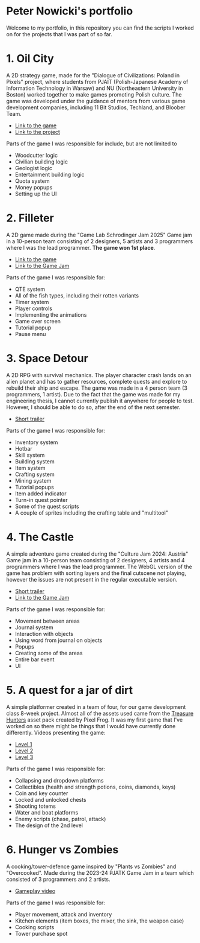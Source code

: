 # Peter Nowicki's portfolio
Welcome to my portfolio, in this repository you can find the scripts I worked on for the projects that I was part of so far.
# 1. Oil City
A 2D strategy game, made for the "Dialogue of Civilizations: Poland in Pixels" project, where students from PJAIT (Polish-Japanese Academy of Information Technology in Warsaw) and NU (Northeastern University in Boston) worked together to make games promoting Polish culture. The game was developed under the guidance of mentors from various game development companies, including 11 Bit Studios, Techland, and Bloober Team.
* [Link to the game](https://romulus162.itch.io/oil-city)
* [Link to the project](https://pja.edu.pl/en/poland-in-pixels/)

Parts of the game I was responsible for include, but are not limited to
* Woodcutter logic
* Civilian building logic
* Geologist logic
* Entertainment building logic
* Quota system
* Money popups
* Setting up the UI
# 2. Filleter
A 2D game made during the "Game Lab Schrodinger Jam 2025" Game jam in a 10-person team consisting of 2 designers, 5 artists and 3 programmers where I was the lead programmer. **The game won 1st place**.
* [Link to the game](https://romulus162.itch.io/schrodingers-fish)
* [Link to the Game Jam](https://itch.io/jam/gamelab-shrodinger-2025)

Parts of the game I was responsible for:
* QTE system
* All of the fish types, including their rotten variants
* Timer system
* Player controls
* Implementing the animations
* Game over screen
* Tutorial popup
* Pause menu
# 3. Space Detour
A 2D RPG with survival mechanics. The player character crash lands on an alien planet and has to gather resources, complete quests and explore to rebuild their ship and escape. The game was made in a 4 person team (3 programmers, 1 artist). Due to the fact that the game was made for my engineering thesis, I cannot currently publish it anywhere for people to test. However, I should be able to do so, after the end of the next semester.
* [Short trailer](https://www.youtube.com/watch?v=idnaFfqavFo)

Parts of the game I was responsible for:
* Inventory system
* Hotbar
* Skill system
* Building system
* Item system
* Crafting system
* Mining system
* Tutorial popups
* Item added indicator
* Turn-in quest pointer
* Some of the quest scripts
* A couple of sprites including the crafting table and "multitool"
# 4. The Castle
A simple adventure game created during the "Culture Jam 2024: Austria" Game jam in a 10-person team consisting of 2 designers, 4 artists and 4 programmers where I was the lead programmer. The WebGL version of the game has problem with sorting layers and the final cutscene not playing, however the issues are not present in the regular executable version.
* [Short trailer](https://www.youtube.com/watch?v=PQRThWgd27o)
* [Link to the Game Jam](https://itch.io/jam/culture-jam-austria)

Parts of the game I was responsible for:
* Movement between areas
* Journal system
* Interaction with objects
* Using word from journal on objects
* Popups
* Creating some of the areas
* Entire bar event
* UI

# 5. A quest for a jar of dirt
A simple platformer created in a team of four, for our game development class 8-week project. Almost all of the assets used came from the [Treasure Hunters](https://pixelfrog-assets.itch.io/treasure-hunters) asset pack created by Pixel Frog.
It was my first game that I've worked on so there might be things that I would have currently done differently. 
Videos presenting the game:
- [Level 1](https://drive.google.com/file/d/1u-X-pZVc1Pkdpnpt1kiGG9JTFNxoVFKR/view?usp=sharing)
- [Level 2](https://drive.google.com/file/d/15P5Wn_FSLBqT_WkBuzkf3kqvYDRjRV9l/view?usp=sharing)
- [Level 3](https://drive.google.com/file/d/1Pv503FmKndqtMmk44P_ZcE0hEaoH1ZNr/view?usp=sharing)
    
Parts of the game I was responsible for:
* Collapsing and dropdown platforms
* Collectibles (health and strength potions, coins, diamonds, keys)
* Coin and key counter
* Locked and unlocked chests
* Shooting totems
* Water and boat platforms
* Enemy scripts (chase, patrol, attack)
* The design of the 2nd level
# 6. Hunger vs Zombies
A cooking/tower-defence game inspired by "Plants vs Zombies" and "Overcooked". Made during the 2023-24 PJATK Game Jam in a team which consisted of 3 programmers and 2 artists.  
* [Gameplay video](https://www.youtube.com/watch?v=srpAfpAk1jk)

Parts of the game I was responsible for:
* Player movement, attack and inventory
* Kitchen elements (item boxes, the mixer, the sink, the weapon case)
* Cooking scripts
* Tower purchase spot
